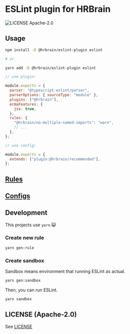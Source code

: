 # ESLint plugin for HRBrain

![LICENSE Apache-2.0](https://img.shields.io/badge/license-Apache--2.0-green.svg?style=flat-square)

## Usage

```bash
npm install -D @hrbrain/eslint-plugin eslint

# or

yarn add -D @hrbrain/eslint-plugin eslint
```

```js
// use plugin:

module.exports = {
  parser: "@typescript-eslint/parser",
  parserOptions: { sourceType: "module" },
  plugins: ["@hrbrain"],
  ecmaFeatures: {
    jsx: true,
  },
  rules: {
    "@hrbrain/no-multiple-named-imports": "warn",
    // ...
  },
};
```

```js
// use config:

module.exports = {
  extends: ["plugin:@hrbrain/recommended"],
};
```

## [Rules](https://github.com/hrbrain/eslint-plugin/blob/master/docs/rules/README.md)

## [Configs](https://github.com/hrbrain/eslint-plugin/tree/master/lib/configs)

## Development

This projects use `yarn`.😺

### Create new rule

```bash
yarn gen:rule
```

### Create sandbox

Sandbox means environment that running ESLint as actual.

```bash
yarn gen:sandbox
```

Then, you can run ESLint.

```bash
yarn sandbox
```

## LICENSE (Apache-2.0)

See [LICENSE](https://github.com/hrbrain/eslint-plugin/blob/master/LICENSE)
